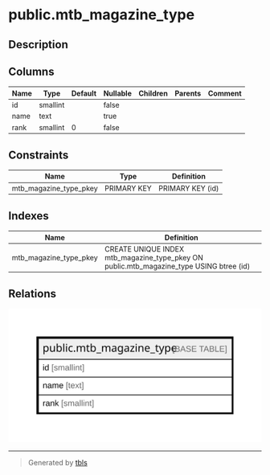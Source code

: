 # public.mtb_magazine_type

## Description

## Columns

| Name | Type | Default | Nullable | Children | Parents | Comment |
| ---- | ---- | ------- | -------- | -------- | ------- | ------- |
| id | smallint |  | false |  |  |  |
| name | text |  | true |  |  |  |
| rank | smallint | 0 | false |  |  |  |

## Constraints

| Name | Type | Definition |
| ---- | ---- | ---------- |
| mtb_magazine_type_pkey | PRIMARY KEY | PRIMARY KEY (id) |

## Indexes

| Name | Definition |
| ---- | ---------- |
| mtb_magazine_type_pkey | CREATE UNIQUE INDEX mtb_magazine_type_pkey ON public.mtb_magazine_type USING btree (id) |

## Relations

![er](public.mtb_magazine_type.svg)

---

> Generated by [tbls](https://github.com/k1LoW/tbls)
